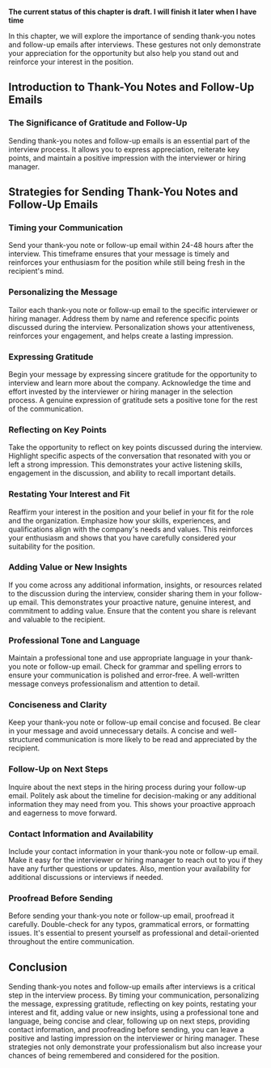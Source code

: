 **The current status of this chapter is draft. I will finish it later when I have time**

In this chapter, we will explore the importance of sending thank-you notes and follow-up emails after interviews. These gestures not only demonstrate your appreciation for the opportunity but also help you stand out and reinforce your interest in the position.

Introduction to Thank-You Notes and Follow-Up Emails
----------------------------------------------------

### The Significance of Gratitude and Follow-Up

Sending thank-you notes and follow-up emails is an essential part of the interview process. It allows you to express appreciation, reiterate key points, and maintain a positive impression with the interviewer or hiring manager.

Strategies for Sending Thank-You Notes and Follow-Up Emails
-----------------------------------------------------------

### Timing your Communication

Send your thank-you note or follow-up email within 24-48 hours after the interview. This timeframe ensures that your message is timely and reinforces your enthusiasm for the position while still being fresh in the recipient's mind.

### Personalizing the Message

Tailor each thank-you note or follow-up email to the specific interviewer or hiring manager. Address them by name and reference specific points discussed during the interview. Personalization shows your attentiveness, reinforces your engagement, and helps create a lasting impression.

### Expressing Gratitude

Begin your message by expressing sincere gratitude for the opportunity to interview and learn more about the company. Acknowledge the time and effort invested by the interviewer or hiring manager in the selection process. A genuine expression of gratitude sets a positive tone for the rest of the communication.

### Reflecting on Key Points

Take the opportunity to reflect on key points discussed during the interview. Highlight specific aspects of the conversation that resonated with you or left a strong impression. This demonstrates your active listening skills, engagement in the discussion, and ability to recall important details.

### Restating Your Interest and Fit

Reaffirm your interest in the position and your belief in your fit for the role and the organization. Emphasize how your skills, experiences, and qualifications align with the company's needs and values. This reinforces your enthusiasm and shows that you have carefully considered your suitability for the position.

### Adding Value or New Insights

If you come across any additional information, insights, or resources related to the discussion during the interview, consider sharing them in your follow-up email. This demonstrates your proactive nature, genuine interest, and commitment to adding value. Ensure that the content you share is relevant and valuable to the recipient.

### Professional Tone and Language

Maintain a professional tone and use appropriate language in your thank-you note or follow-up email. Check for grammar and spelling errors to ensure your communication is polished and error-free. A well-written message conveys professionalism and attention to detail.

### Conciseness and Clarity

Keep your thank-you note or follow-up email concise and focused. Be clear in your message and avoid unnecessary details. A concise and well-structured communication is more likely to be read and appreciated by the recipient.

### Follow-Up on Next Steps

Inquire about the next steps in the hiring process during your follow-up email. Politely ask about the timeline for decision-making or any additional information they may need from you. This shows your proactive approach and eagerness to move forward.

### Contact Information and Availability

Include your contact information in your thank-you note or follow-up email. Make it easy for the interviewer or hiring manager to reach out to you if they have any further questions or updates. Also, mention your availability for additional discussions or interviews if needed.

### Proofread Before Sending

Before sending your thank-you note or follow-up email, proofread it carefully. Double-check for any typos, grammatical errors, or formatting issues. It's essential to present yourself as professional and detail-oriented throughout the entire communication.

Conclusion
----------

Sending thank-you notes and follow-up emails after interviews is a critical step in the interview process. By timing your communication, personalizing the message, expressing gratitude, reflecting on key points, restating your interest and fit, adding value or new insights, using a professional tone and language, being concise and clear, following up on next steps, providing contact information, and proofreading before sending, you can leave a positive and lasting impression on the interviewer or hiring manager. These strategies not only demonstrate your professionalism but also increase your chances of being remembered and considered for the position.
